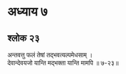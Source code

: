 # अध्याय ७

## श्लोक २३

अन्तवत्तु फलं तेषां तद्भवत्यल्पमेधसाम् ।<br>देवान्देवयजो यान्ति मद्भक्ता यान्ति मामपि ॥ ७-२३॥<br><br>

